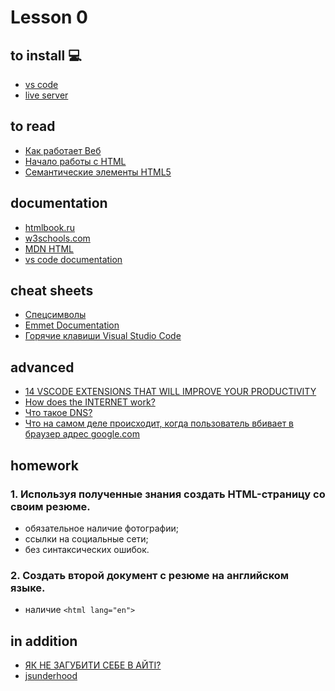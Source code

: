 # Lesson 0

## to install :computer:
   * [vs code](https://code.visualstudio.com/)
   * [live server](https://marketplace.visualstudio.com/items?itemName=ritwickdey.LiveServer)

## to read
   * [Как работает Веб](https://developer.mozilla.org/ru/docs/Learn/Getting_started_with_the_web/How_the_Web_works )
   * [Начало работы с HTML](https://developer.mozilla.org/ru/docs/Learn/HTML/%D0%92%D0%B2%D0%B5%D0%B4%D0%B5%D0%BD%D0%B8%D0%B5_%D0%B2_HTML/%D0%9D%D0%B0%D1%87%D0%B0%D0%BB%D0%BE_%D1%80%D0%B0%D0%B1%D0%BE%D1%82%D1%8B)
   * [Семантические элементы HTML5](https://html5book.ru/html5-semantic-elements/)


## documentation
* [htmlbook.ru](http://htmlbook.ru/)
* [w3schools.com](https://www.w3schools.com/html/default.asp)
* [MDN HTML](https://developer.mozilla.org/en-US/docs/Web/HTML)
* [vs code documentation](https://code.visualstudio.com/docs)

## cheat sheets
   * [Спецсимволы](http://htmlbook.ru/samhtml/tekst/spetssimvoly)
   * [Emmet Documentation](https://docs.emmet.io/cheat-sheet/)
   * [Горячие клавиши Visual Studio Code](https://nikomedvedev.ru/other/vscodeshortcuts/hotkeys.html)

## advanced
* [14 VSCODE EXTENSIONS THAT WILL IMPROVE YOUR PRODUCTIVITY](https://x-team.com/blog/14-vscode-extensions/)
* [How does the INTERNET work?](https://www.youtube.com/watch?v=x3c1ih2NJEg)
* [Что такое DNS?](https://1cloud.ru/blog/chto-takoe-dns)
* [Что на самом деле происходит, когда пользователь вбивает в браузер адрес google.com](https://habr.com/en/company/htmlacademy/blog/254825/)

## homework

### 1. Используя полученные знания создать HTML-страницу со своим резюме.
   * обязательное наличие фотографии;
   * ссылки на социальные сети;
   * без синтаксических ошибок.

### 2. Создать второй документ с резюме на английском языке.
   * наличие `<html lang="en"> `

<!-- 
[link](https://lms.beetroot.academy:3005/bavideo/6e35a5d6-651a-4ff0-ab9d-72ea09f31735.mp4?bearer=eyJhbGciOiJIUzI1NiIsInR5cCI6IkpXVCJ9.eyJ1c2VyTmFtZSI6ItCU0LzQuNGC0YDQviDQndCw0LfQsNGA0LrQviIsInVzZXIiOnsiaWQiOiJjazZrcWU4eWV6enhqMDczNjdxcHF2YnN0IiwidXNlck5hbWUiOiLQlNC80LjRgtGA0L4g0J3QsNC30LDRgNC60L4iLCJlbWFpbCI6ImRteXRyb25hemFya28uZGV2QGdtYWlsLmNvbSIsImFjdGl2YXRlZCI6dHJ1ZSwiaXNHZHByIjp0cnVlLCJyb2xlcyI6WyJST0xFX1RFQUNIRVIiXSwiYXZhdGFyIjpudWxsLCJwcm9maWxlIjp7ImF2YXRhciI6eyJwYXRoIjpudWxsfX0sImNpdHkiOnsiaWQiOiJjanhxZm11cHkwMDB6MDgzNmZlMm5ncGlnIiwibmFtZSI6ItCa0LjRl9CyIn19LCJpYXQiOjE1ODM5MTczMDMsImV4cCI6MTU4NDUyMjEwM30._KSbf9JlpkGq0RxvvJmfo6dwr3NGHdNLmIsOaxBAilY)

[link2](50e4d66736.mp4?bearer=eyJhbGciOiJIUzI1NiIsInR5cCI6IkpXVCJ9.eyJ1c2VyTmFtZSI6ItCU0LzQuNGC0YDQviDQndCw0LfQsNGA0LrQviIsInVzZXIiOnsiaWQiOiJjazZrcWU4eWV6enhqMDczNjdxcHF2YnN0IiwidXNlck5hbWUiOiLQlNC80LjRgtGA0L4g0J3QsNC30LDRgNC60L4iLCJlbWFpbCI6ImRteXRyb25hemFya28uZGV2QGdtYWlsLmNvbSIsImFjdGl2YXRlZCI6dHJ1ZSwiaXNHZHByIjp0cnVlLCJyb2xlcyI6WyJST0xFX1RFQUNIRVIiXSwiYXZhdGFyIjpudWxsLCJwcm9maWxlIjp7ImF2YXRhciI6eyJwYXRoIjpudWxsfX0sImNpdHkiOnsiaWQiOiJjanhxZm11cHkwMDB6MDgzNmZlMm5ncGlnIiwibmFtZSI6ItCa0LjRl9CyIn19LCJpYXQiOjE1ODM5MTczMDMsImV4cCI6MTU4NDUyMjEwM30._KSbf9JlpkGq0RxvvJmfo6dwr3NGHdNLmIsOaxBAilY)
 -->

## in addition
* <a href="https://youtu.be/0OrIFlrxRZY" target="_blank">ЯК НЕ ЗАГУБИТИ СЕБЕ В АЙТІ?</a>
* [jsunderhood](https://twitter.com/jsunderhood)
